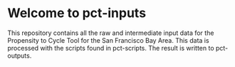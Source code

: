 # Welcome to pct-inputs

This repository contains all the raw and intermediate input data for the
Propensity to Cycle Tool for the San Francisco Bay Area. This data is processed
with the scripts found in pct-scripts. The result is written to pct-outputs.
